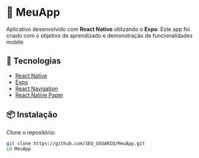 # 📱 MeuApp

Aplicativo desenvolvido com **React Native** utilizando o **Expo**. Este app foi criado com o objetivo de aprendizado e demonstração de funcionalidades mobile.

## 🚀 Tecnologias

- [React Native](https://reactnative.dev/)
- [Expo](https://expo.dev/)
- [React Navigation](https://reactnavigation.org/)
- [React Native Paper](https://callstack.github.io/react-native-paper/)

## 📦 Instalação

Clone o repositório:

```bash
git clone https://github.com/SEU_USUARIO/MeuApp.git
cd MeuApp

